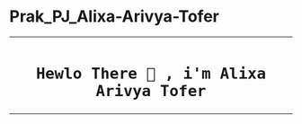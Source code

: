 # Prak_PJ_Alixa-Arivya-Tofer



<table align="center">
  <tr>
    <th>
      <h1><code>Hewlo There 👋 , i'm Alixa Arivya Tofer</code></h1>
    </th>
        
  </tr>
</table>
